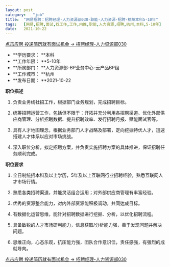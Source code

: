 ```yaml
---
layout:	post
category:	"job"
title:	"网易招聘：招聘经理-人力资源部030-职能-人力资源-招聘-杭州本科5-10年"
tags:	[网易,招聘,面试,找工作,工作,内推,职能,人力资源,招聘,杭州,本科,5-10年]
date:	2021-10-22
---
```


[点击应聘 投递简历就有面试机会 ->  招聘经理-人力资源部030](http://mobile.bole.netease.com/bole/boleDetail?id=27059&employeeId=346f03c3cda5f04c&key=all)



- **学历要求： **本科
- **工作年限： **5-10年
- **所属部门： **人力资源部-BP业务中心-云产品BP组
- **工作城市： **杭州
- **发布日期： **2021-10-22



**职位描述**

1.    负责业务线社招工作，根据部门业务规划，完成招聘目标。

2.    统筹招聘运营工作，包括但不限于：开拓并充分利用各招聘渠道、优化外部供应商管理、分析招聘数据、提升招聘效率、发行招聘月报、赋能面试官等。

3.    具有人才地图理念，根据业务部门人才战略及部署，定向挖掘特优人才，迅速搭建人才体系以应对市场挑战。

4.    深入职位分析，拟定招聘方案，并负责实施招聘方案的具体推进，保证招聘任务顺利完成。



**职位要求**

1.    全日制统招本科及以上学历，5年及以上互联网行业招聘经验，熟悉互联网人才市场行情。

2.    熟悉各类招聘渠道，并能灵活组合运用；对外部供应商管理有丰富经验。

3.    优秀的资源整合能力，对内外部资源能积极调动，共同达成目标。

4.    有数据化运营思维，能针对招聘数据进行挖掘、分析，以优化招聘流程。

5.    具备敏锐的人才市场研判能力，信息获取/分析能力强，善于发现问题并解决问题。

6.    思维正向，心态乐观，抗压能力强，团队合作意识佳，责任感强，有强烈的成就导向。



[点击应聘 投递简历就有面试机会 ->  招聘经理-人力资源部030](http://mobile.bole.netease.com/bole/boleDetail?id=27059&employeeId=346f03c3cda5f04c&key=all)